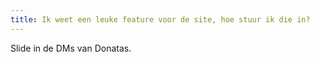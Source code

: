 ```yaml
---
title: Ik weet een leuke feature voor de site, hoe stuur ik die in?
---
```


Slide in de DMs van Donatas. 